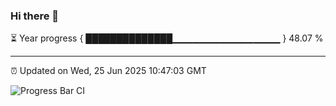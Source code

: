 ### Hi there 👋

⏳ Year progress { ██████████████▁▁▁▁▁▁▁▁▁▁▁▁▁▁▁▁ } 48.07 %

---

⏰ Updated on Wed, 25 Jun 2025 10:47:03 GMT

![Progress Bar CI](https://github.com/IshwaranRudhara/GIT-ACTION/workflows/Progress%20Bar%20CI/badge.svg)

